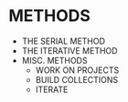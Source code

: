 METHODS
=======
* THE SERIAL METHOD
* THE ITERATIVE METHOD
* MISC. METHODS
  * WORK ON PROJECTS
  * BUILD COLLECTIONS
  * ITERATE
